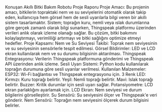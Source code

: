 Konuşan Akıllı Bitki Bakım Robotu Proje Raporu
Proje Amacı:
Bu projenin amacı, bitkilerin topraktaki nem ve su seviyelerini otomatik olarak takip eden, kullanıcıya hem görsel hem de sesli uyarılarla bilgi veren bir akıllı sistem tasarlamaktır. Sistem; toprağın kuru, nemli veya ıslak durumlarına göre gerçek zamanlı olarak bilgi sunarken, Thingspeak platformu üzerinden verileri anlık olarak izleme olanağı sağlar. Bu çözüm, bitki bakımını kolaylaştırmayı, verimliliği artırmayı ve bitki sağlığını optimize etmeyi hedefler.
Proje Kapsamı:
Nem ve Su Seviyesi Takibi: Toprak nem seviyesinin ve su seviyesinin sensörlerle tespit edilmesi.
Görsel Bildirimler: LED ve LCD ekran kullanılarak nem ve su durumu bilgisinin aktarılması.
Thingspeak Entegrasyonu: Verilerin Thingspeak platformuna gönderimi ve Thingspeak API üzerinden anlık izleme.
Sesli Uyarı Sistemi: Python kodu kullanılarak toprağın durumuna göre sesli uyarılar verilmesi.
Kullanılan Malzemeler:
ESP32: Wi-Fi bağlantısı ve Thingspeak entegrasyonu için.
3 Renk LED:
Kırmızı: Kuru toprağı belirtir.
Yeşil: Nemli toprağı belirtir.
Mavi: Islak toprağı belirtir.
Buzzer: Kritik durumlar için sesli uyarı sağlar.
Potansiyometre: LCD ekran parlaklığını ayarlamak için.
LCD Ekran: Nem seviyesi ve durum bilgilerini görselleştirir.
Su Sensörü: Su seviyesini ölçer ve Thingspeak'e veri gönderir.
Nem Sensörü: Toprağın nem seviyesini ölçerek durum bilgisini belirler.
